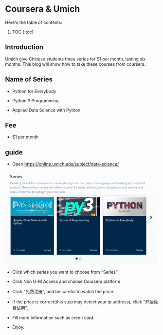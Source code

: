 # Coursera & Umich

Here's the table of contents:

1. TOC
{:toc}

## Introduction

Umich give Chinese students three series for $1 per month, lasting six months. This blog will show how to take these courses from coursera.

## Name of Series


+ Python for Everybody

+ Python 3 Programming  

+ Applied Data Science with Python

## Fee

+ $1 per month

## guide

+ Open <https://online.umich.edu/subject/data-science/>  

![Image of screen shot](/images/2020-02-23screenshot.png "Series")


+ Click which series you want to choose from “Series”

+ Click Non U-M Access and choose Coursera platform.

+ Click "免费注册", and be careful to watch the price.

+ If the price is correct(this step may detect your ip address), click "开始免费试用".

+ Fill more information such as credit card.

+ Enjoy.
